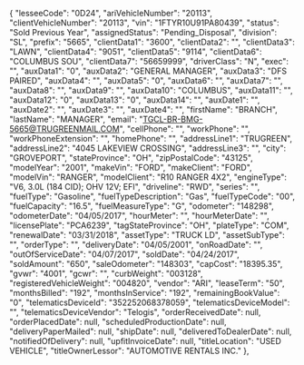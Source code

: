 {
        "lesseeCode": "0D24",
        "ariVehicleNumber": "20113",
        "clientVehicleNumber": "20113",
        "vin": "1FTYR10U91PA80439",
        "status": "Sold Previous Year",
        "assignedStatus": "Pending_Disposal",
        "division": "SL",
        "prefix": "5665",
        "clientData1": "3600",
        "clientData2": "",
        "clientData3": "LAWN",
        "clientData4": "9051",
        "clientData5": "9114",
        "clientData6": "COLUMBUS SOU",
        "clientData7": "56659999",
        "driverClass": "N",
        "exec": "",
        "auxData1": "0",
        "auxData2": "GENERAL MANAGER",
        "auxData3": "DFS PAIRED",
        "auxData4": "",
        "auxData5": "0",
        "auxData6": "",
        "auxData7": "",
        "auxData8": "",
        "auxData9": "",
        "auxData10": "COLUMBUS",
        "auxData11": "",
        "auxData12": "0",
        "auxData13": "0",
        "auxData14": "",
        "auxDate1": "",
        "auxDate2": "",
        "auxDate3": "",
        "auxDate4": "",
        "firstName": "BRANCH",
        "lastName": "MANAGER",
        "email": "TGCL-BR-BMG-5665@TRUGREENMAIL.COM",
        "cellPhone": "",
        "workPhone": "",
        "workPhoneExtension": "",
        "homePhone": "",
        "addressLine1": "TRUGREEN",
        "addressLine2": "4045 LAKEVIEW CROSSING",
        "addressLine3": "",
        "city": "GROVEPORT",
        "stateProvince": "OH",
        "zipPostalCode": "43125",
        "modelYear": "2001",
        "makeVin": "FORD",
        "makeClient": "FORD",
        "modelVin": "RANGER",
        "modelClient": "R10    RANGER 4X2",
        "engineType": "V6, 3.0L (184 CID); OHV 12V; EFI",
        "driveline": "RWD",
        "series": "",
        "fuelType": "Gasoline",
        "fuelTypeDescription": "Gas",
        "fuelTypeCode": "00",
        "fuelCapacity": "16.5",
        "fuelMeasureType": "G",
        "odometer": "148298",
        "odometerDate": "04/05/2017",
        "hourMeter": "",
        "hourMeterDate": "",
        "licensePlate": "PCA6239",
        "tagStateProvince": "OH",
        "plateType": "COM",
        "renewalDate": "03/31/2018",
        "assetType": "TRUCK LD",
        "assetSubType": "",
        "orderType": "",
        "deliveryDate": "04/05/2001",
        "onRoadDate": "",
        "outOfServiceDate": "04/07/2017",
        "soldDate": "04/24/2017",
        "soldAmount": "650",
        "saleOdometer": "148303",
        "capCost": "18395.35",
        "gvwr": "4001",
        "gcwr": "",
        "curbWeight": "003128",
        "registeredVehicleWeight": "004820",
        "vendor": "ARI",
        "leaseTerm": "50",
        "monthsBilled": "192",
        "monthsInService": "192",
        "remainingBookValue": "0",
        "telematicsDeviceId": "352252068378059",
        "telematicsDeviceModel": "",
        "telematicsDeviceVendor": "Telogis",
        "orderReceivedDate": null,
        "orderPlacedDate": null,
        "scheduledProductionDate": null,
        "deliveryPaperMailed": null,
        "shipDate": null,
        "deliveredToDealerDate": null,
        "notifiedOfDelivery": null,
        "upfitInvoiceDate": null,
        "titleLocation": "USED VEHICLE",
        "titleOwnerLessor": "AUTOMOTIVE RENTALS INC."
    },
